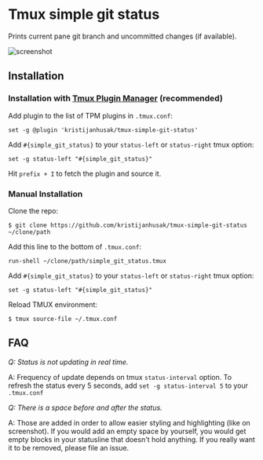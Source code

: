 # Tmux simple git status

Prints current pane git branch and uncommitted changes (if available).

![screenshot](https://i.imgur.com/yLXoTtK.png)

## Installation
### Installation with [Tmux Plugin Manager](https://github.com/tmux-plugins/tpm) (recommended)

Add plugin to the list of TPM plugins in `.tmux.conf`:

    set -g @plugin 'kristijanhusak/tmux-simple-git-status'

Add `#{simple_git_status}` to your `status-left` or `status-right` tmux option:

```
set -g status-left "#{simple_git_status}"
```

Hit `prefix + I` to fetch the plugin and source it.

### Manual Installation

Clone the repo:

    $ git clone https://github.com/kristijanhusak/tmux-simple-git-status ~/clone/path

Add this line to the bottom of `.tmux.conf`:

    run-shell ~/clone/path/simple_git_status.tmux

Add `#{simple_git_status}` to your `status-left` or `status-right` tmux option:

```
set -g status-left "#{simple_git_status}"
```

Reload TMUX environment:

    $ tmux source-file ~/.tmux.conf

## FAQ

*Q: Status is not updating in real time.*

A: Frequency of update depends on tmux `status-interval` option. To refresh the status every 5 seconds, add `set -g status-interval 5` to your `.tmux.conf`

*Q: There is a space before and after the status.*

A: Those are added in order to allow easier styling and highlighting (like on screenshot). If you would add an empty space by yourself, you would get empty blocks in your statusline that doesn't hold anything. If you really want it to be removed, please file an issue.
